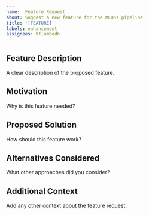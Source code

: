 ```yaml
---
name:  Feature Request
about: Suggest a new feature for the MLOps pipeline
title: '[FEATURE] '
labels: enhancement
assignees: btlambodh
---
```


##  Feature Description
A clear description of the proposed feature.

##  Motivation
Why is this feature needed?

##  Proposed Solution
How should this feature work?

##  Alternatives Considered
What other approaches did you consider?

##  Additional Context
Add any other context about the feature request.
